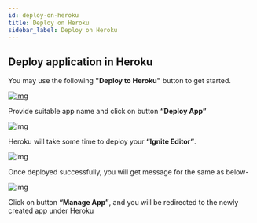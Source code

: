 ```yaml
---
id: deploy-on-heroku
title: Deploy on Heroku
sidebar_label: Deploy on Heroku
---
```


## Deploy application in Heroku

You may use the following **"Deploy to Heroku"** button to get started.

<a href="https://heroku.com/deploy?template=https://github.com/Cybergroup-Research/ignite-runtime-image" target="_blank">![img](/assets/docs/deploy-to-heroku/deploy-to-heroku.png)</a>

Provide suitable app name and click on button **“Deploy App”**

![img](/assets/docs/deploy-to-heroku/ignite-create-new-app.png)

Heroku will take some time to deploy your **“Ignite Editor”**.

![img](/assets/docs/deploy-to-heroku/heroku-app-deployment-start.png)

Once deployed successfully, you will get message for the same as below-

![img](/assets/docs/deploy-to-heroku/heroku-app-deployment-successfully.png)

Click on button **“Manage App”**, and you will be redirected to the newly created app under Heroku